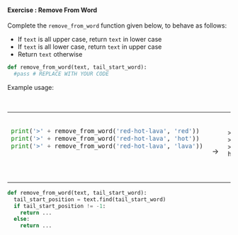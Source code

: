 #### Exercise : Remove From Word

Complete the `remove_from_word` function given below, to behave as follows:
* If `text` is all upper case, return `text` in lower case
* If `text` is all lower case, return `text` in upper case
* Return `text` otherwise

```python
def remove_from_word(text, tail_start_word):
  #pass # REPLACE WITH YOUR CODE

```

Example usage:
<table> 
<tr>
  <td>

```python
print('>' + remove_from_word('red-hot-lava', 'red'))
print('>' + remove_from_word('red-hot-lava', 'hot'))
print('>' + remove_from_word('red-hot-lava', 'lava'))
```
  </td>
  <td><br>&nbsp;→&nbsp;</td>
  <td><br>

```
>
>red-
>red-hot-
```
  </td>
</tr>
</table>


<panel type="seamless" header="%%:bulb: Partial solution%%">

```python
def remove_from_word(text, tail_start_word):
  tail_start_position = text.find(tail_start_word)
  if tail_start_position != -1:
    return ...
  else:
    return ...
```

</panel>